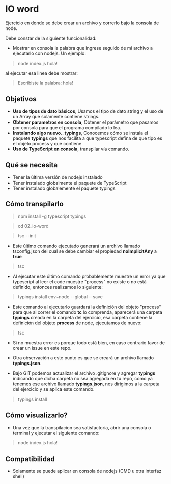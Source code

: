# IO word

Ejercicio en donde se debe crear un archivo y correrlo bajo la consola de node.

Debe constar de la siguiente funcionalidad:

- Mostrar en consola la palabra que ingrese seguido de mi archivo a ejecutarlo con nodejs. Un ejemplo:

> node index.js hola!

al ejecutar esa linea debe mostrar:

> Escribiste la palabra: hola!

## Objetivos

- **Uso de tipos de dato básicos**, Usamos el tipo de dato string y el uso de un Array que solamente contiene strings.
- **Obtener parametros en consola**, Obtener el parámetro que pasamos por consola para que el programa compilado lo lea.
- **Instalando algo nuevo.. typings**, Conocemos cómo se instala el paquete **typings** que nos facilita a que typescript defina de que tipo es el objeto process y qué contiene
- **Uso de TypeScript en consola**, transpilar vía comando.

## Qué se necesita

- Tener la última versión de nodejs instalado
- Tener instalado globalmente el paquete de TypeScript
- Tener instalado globalemente el paquete typings

## Cómo transpilarlo

> npm install -g typescript typings

> cd 02_io-word

> tsc --init

- Este último comando ejecutado generará un archivo llamado tsconfig.json del cual se debe cambiar el propiedad **noImplicitAny** a **true**

> tsc

- Al ejecutar este último comando probablemente muestre un error ya que typescript al leer el code muestre "process" no existe o no está definido, entonces realizamos lo siguiente:

> typings install env~node --global --save

- Este comando al ejecutarlo guardará la definición del objeto "process" para que al correr el comando **tc** lo comprenda, aparecerá una carpeta **typings** creada en la carpeta del ejercicio, esa carpeta contiene la definición del objeto **process** de node, ejecutamos de nuevo:

> tsc

- Si no muestra error es porque todo está bien, en caso contrario favor de crear un issue en este repo.

- Otra observación a este punto es que se creará un archivo llamado **typings.json**.

- Bajo GIT podemos actualizar el archivo .gitignore y agregar **typings** indicando que dicha carpeta no sea agregada en tu repo, como ya tenemos ese archivo llamado **typings.json**, nos dirigimos a la carpeta del ejercicio y se aplica este comando.

> typings install

## Cómo visualizarlo?

- Una vez que la transpilacion sea satisfactoria, abrir una consola o terminal y ejecutar el siguiente comando:

> node index.js hola!

## Compatibilidad

- Solamente se puede aplicar en consola de nodejs (CMD u otra interfaz shell)
